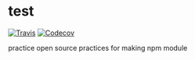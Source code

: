 # test

[![Travis](https://img.shields.io/travis/mvashwinkumar/test.svg?style=flat-square)](https://travis-ci.org/mvashwinkumar/test)
[![Codecov](https://img.shields.io/codecov/c/github/mvashwinkumar/test.svg?style=flat-square)](https://codecov.io/gh/mvashwinkumar/test)

practice open source practices for making npm module
